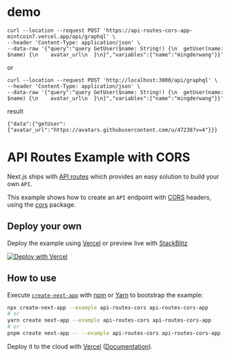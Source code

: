 # demo
```
curl --location --request POST 'https://api-routes-cors-app-mintcoin7.vercel.app/api/graphql' \
--header 'Content-Type: application/json' \
--data-raw '{"query":"query GetUser($name: String!) {\n  getUser(name: $name) {\n    avatar_url\n  }\n}","variables":{"name":"mingderwang"}}'
```
or
```
curl --location --request POST 'http://localhost:3000/api/graphql' \
--header 'Content-Type: application/json' \
--data-raw '{"query":"query GetUser($name: String!) {\n  getUser(name: $name) {\n    avatar_url\n  }\n}","variables":{"name":"mingderwang"}}'
```
result
```
{"data":{"getUser":{"avatar_url":"https://avatars.githubusercontent.com/u/47238?v=4"}}}
```

# API Routes Example with CORS

Next.js ships with [API routes](https://nextjs.org/docs/api-routes/introduction) which provides an easy solution to build your own `API`.

This example shows how to create an `API` endpoint with [CORS](https://developer.mozilla.org/en-US/docs/Web/HTTP/CORS) headers, using the [cors](https://github.com/expressjs/cors) package.

## Deploy your own

Deploy the example using [Vercel](https://vercel.com?utm_source=github&utm_medium=readme&utm_campaign=next-example) or preview live with [StackBlitz](https://stackblitz.com/github/vercel/next.js/tree/canary/examples/api-routes-cors)

[![Deploy with Vercel](https://vercel.com/button)](https://vercel.com/new/git/external?repository-url=https://github.com/vercel/next.js/tree/canary/examples/api-routes-cors&project-name=api-routes-cors&repository-name=api-routes-cors)

## How to use

Execute [`create-next-app`](https://github.com/vercel/next.js/tree/canary/packages/create-next-app) with [npm](https://docs.npmjs.com/cli/init) or [Yarn](https://yarnpkg.com/lang/en/docs/cli/create/) to bootstrap the example:

```bash
npx create-next-app --example api-routes-cors api-routes-cors-app
# or
yarn create next-app --example api-routes-cors api-routes-cors-app
# or
pnpm create next-app -- --example api-routes-cors api-routes-cors-app
```

Deploy it to the cloud with [Vercel](https://vercel.com/new?utm_source=github&utm_medium=readme&utm_campaign=next-example) ([Documentation](https://nextjs.org/docs/deployment)).
